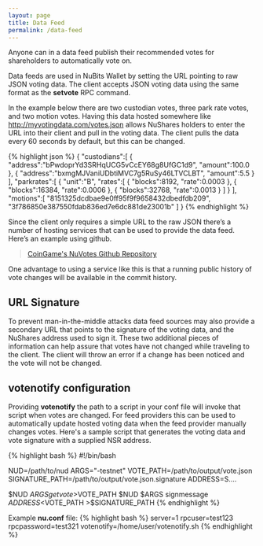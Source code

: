 ```yaml
---
layout: page
title: Data Feed
permalink: /data-feed
---
```

Anyone can in a data feed publish their recommended votes for shareholders to automatically vote on.

Data feeds are used in NuBits Wallet by setting the URL pointing to raw JSON voting data. The client accepts JSON voting data using the same format as the **setvote** RPC command.

In the example below there are two custodian votes, three park rate votes, and two motion votes. Having this data hosted somewhere like http://myvotingdata.com/votes.json allows NuShares holders to enter the URL into their client and pull in the voting data. The client pulls the data every 60 seconds by default, but this can be changed.

{% highlight json %}
{
   "custodians":[
      {
         "address":"bPwdoprYd3SRHqUCG5vCcEY68g8UfGC1d9",
         "amount":100.0
      },
      {
         "address":"bxmgMJVaniUDbtiMVC7g5RuSy46LTVCLBT",
         "amount":5.5
      }
   ],
   "parkrates":[
      {
         "unit":"B",
         "rates":[
            {
               "blocks":8192,
               "rate":0.0003
            },
            {
               "blocks":16384,
               "rate":0.0006
            },
            {
               "blocks":32768,
               "rate":0.0013
            }
         ]
      }
   ],
   "motions":[
      "8151325dcdbae9e0ff95f9f9658432dbedfdb209",
      "3f786850e387550fdab836ed7e6dc881de23001b"
   ]
}
{% endhighlight %}

Since the client only requires a simple URL to the raw JSON there’s a number of hosting services that can be used to provide the data feed. Here’s an example using github.

> [CoinGame's NuVotes Github Repository](https://github.com/CoinGame/CoinGame-NuVotes-Testnet)

One advantage to using a service like this is that a running public history of vote changes will be available in the commit history.

## URL Signature

To prevent man-in-the-middle attacks data feed sources may also provide a secondary URL that points to the signature of the voting data, and the NuShares address used to sign it. These two additional pieces of information can help assure that votes have not changed while traveling to the client. The client will throw an error if a change has been noticed and the vote will not be changed.

## votenotify configuration

Providing **votenotify** the path to a script in your conf file will invoke that script when votes are changed. For feed providers this can be used to automatically update hosted voting data when the feed provider manually changes votes. Here's a sample script that generates the voting data and vote signature with a supplied NSR address.

{% highlight bash %}
#!/bin/bash

NUD=/path/to/nud
ARGS="-testnet"
VOTE_PATH=/path/to/output/vote.json
SIGNATURE_PATH=/path/to/output/vote.json.signature
ADDRESS=S....

$NUD $ARGS getvote >$VOTE_PATH
$NUD $ARGS signmessage $ADDRESS <$VOTE_PATH >$SIGNATURE_PATH
{% endhighlight %}

Example **nu.conf** file:
{% highlight bash %}
server=1
rpcuser=test123
rpcpassword=test321
votenotify=/home/user/votenotify.sh
{% endhighlight %}
